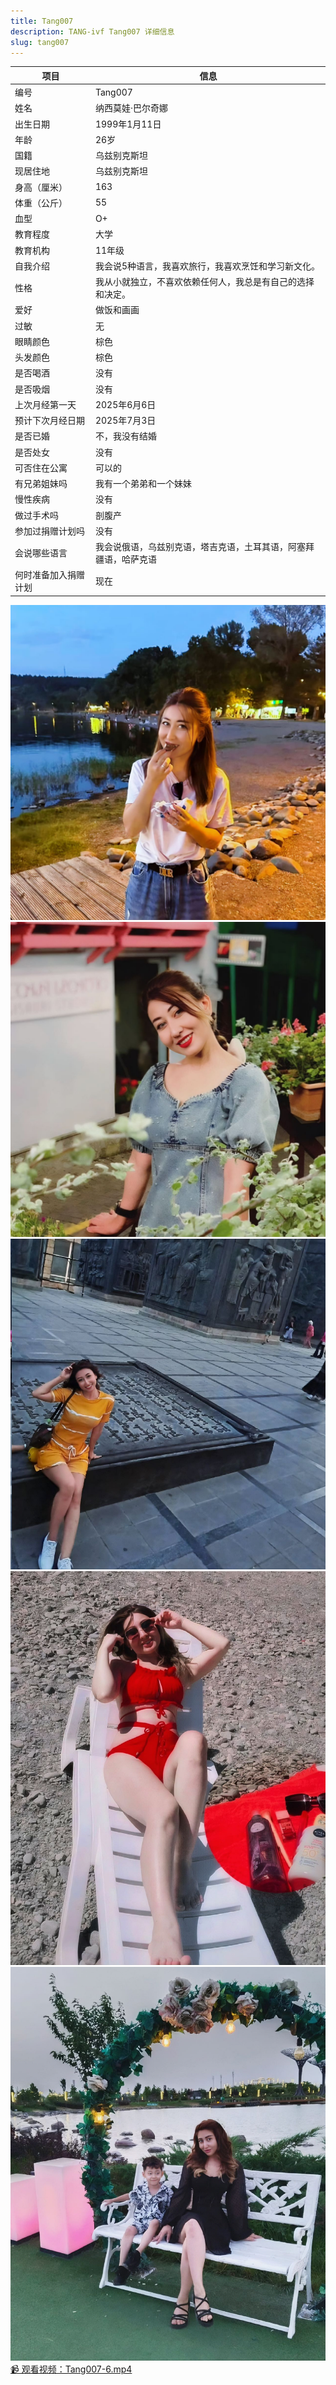 ```yaml
---
title: Tang007
description: TANG-ivf Tang007 详细信息
slug: tang007
---
```


| 项目           | 信息                                                         |
| -------------- | ------------------------------------------------------------ |
| 编号           | Tang007                                                      |
| 姓名           | 纳西莫娃·巴尔奇娜                                            |
| 出生日期       | 1999年1月11日                                                |
| 年龄           | 26岁                                                         |
| 国籍           | 乌兹别克斯坦                                                  |
| 现居住地       | 乌兹别克斯坦                                                 |
| 身高（厘米）   | 163                                                          |
| 体重（公斤）   | 55                                                           |
| 血型           | O+                                                           |
| 教育程度       | 大学                                                         |
| 教育机构       | 11年级                                                       |
| 自我介绍       | 我会说5种语言，我喜欢旅行，我喜欢烹饪和学习新文化。          |
| 性格           | 我从小就独立，不喜欢依赖任何人，我总是有自己的选择和决定。   |
| 爱好           | 做饭和画画                                                   |
| 过敏           | 无                                                           |
| 眼睛颜色       | 棕色                                                         |
| 头发颜色       | 棕色                                                         |
| 是否喝酒       | 没有                                                         |
| 是否吸烟       | 没有                                                         |
| 上次月经第一天 | 2025年6月6日                                                 |
| 预计下次月经日期 | 2025年7月3日                                                |
| 是否已婚       | 不，我没有结婚                                               |
| 是否处女       | 没有                                                         |
| 可否住在公寓   | 可以的                                                       |
| 有兄弟姐妹吗   | 我有一个弟弟和一个妹妹                                       |
| 慢性疾病       | 没有                                                         |
| 做过手术吗     | 剖腹产                                                       |
| 参加过捐赠计划吗 | 没有                                                        |
| 会说哪些语言   | 我会说俄语，乌兹别克语，塔吉克语，土耳其语，阿塞拜疆语，哈萨克语 |
| 何时准备加入捐赠计划 | 现在                                                    |

![](media/Tang007-1.jpg)
![](media/Tang007-2.jpg)
![](media/Tang007-3.jpg)
![](media/Tang007-4.jpg)
![](media/Tang007-5.jpg)
[📹 观看视频：Tang007-6.mp4](/Tang007-6.mp4)
